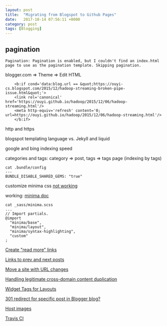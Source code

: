 ```yaml
---
layout: post
title:  "Migrating from Blogspot to Github Pages"
date:   2017-10-14 07:56:11 +0000
category: post
tags: [Blogging]
---
```


## pagination

```
Pagination: Pagination is enabled, but I couldn't find an index.html page to use as the pagination template. Skipping pagination.
```

blogger.com => Theme => Edit HTML 

```
    <b:if cond='data:blog.url == &quot;https://ouyi-cs.blogspot.com/2015/12/hadoop-streaming-broken-pipe-issue.html&quot;'>
    <link rel='canonical' href='https://ouyi.github.io/hadoop/2015/12/06/hadoop-streaming.html'/>
    <meta http-equiv='refresh' content='0; url=https://ouyi.github.io/hadoop/2015/12/06/hadoop-streaming.html'/>
    </b:if>
```

http and https

blogspot templating language vs. Jekyll and liquid

google and bing indexing speed

categories and tags: category => post, tags => tags page (indexing by tags)

```
cat .bundle/config
---
BUNDLE_DISABLE_SHARED_GEMS: "true"
```

customize minima css
    [not working](https://help.github.com/articles/customizing-css-and-html-in-your-jekyll-theme/)

working:
    [minima doc](https://github.com/jekyll/minima)

    cat _sass/minima.scss
    ...
    // Import partials.
    @import
      "minima/base",
      "minima/layout",
      "minima/syntax-highlighting",
      "custom"
    ;

[Create "read more" links](http://www.seanbuscay.com/blog/jekyll-teaser-pager-and-read-more/)

[Links to prev and next posts](http://david.elbe.me/jekyll/2015/06/20/how-to-link-to-next-and-previous-post-with-jekyll.html)

[Move a site with URL changes](https://support.google.com/webmasters/answer/6033049)

[Handling legitimate cross-domain content duplication](https://webmasters.googleblog.com/2009/12/handling-legitimate-cross-domain.html)

[Widget Tags for Layouts](https://support.google.com/blogger/answer/46995?hl=en&ref_topic=6321969)

[301 redirect for specific post in Blogger blog?](https://webapps.stackexchange.com/questions/6140/301-redirect-for-specific-post-in-blogger-blog)

[Host images](https://stackoverflow.com/questions/18360714/official-image-host-for-github-projects)

[Travis CI](https://github.com/ouyi/ouyi.github.io/blob/master/.travis.yml)
